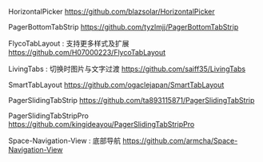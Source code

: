 HorizontalPicker
https://github.com/blazsolar/HorizontalPicker

PagerBottomTabStrip
https://github.com/tyzlmjj/PagerBottomTabStrip

FlycoTabLayout : 支持更多样式及扩展
https://github.com/H07000223/FlycoTabLayout

LivingTabs : 切换时图片与文字过渡
https://github.com/saiff35/LivingTabs

SmartTabLayout
https://github.com/ogaclejapan/SmartTabLayout

PagerSlidingTabStrip
https://github.com/ta893115871/PagerSlidingTabStrip

PagerSlidingTabStripPro
https://github.com/kingideayou/PagerSlidingTabStripPro

Space-Navigation-View : 底部导航
https://github.com/armcha/Space-Navigation-View
